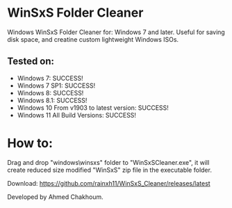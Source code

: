 # WinSxS Folder Cleaner
Windows WinSxS Folder Cleaner for: Windows 7 and later.
Useful for saving disk space, and creatine custom lightweight Windows ISOs.

## Tested on:
- Windows 7: SUCCESS!
- Windows 7 SP1: SUCCESS!
- Windows 8: SUCCESS!
- Windows 8.1: SUCCESS!
- Windows 10 From v1903 to latest version: SUCCESS!
- Windows 11 All Build Versions: SUCCESS!

# How to:
Drag and drop "windows\winsxs" folder to "WinSxSCleaner.exe", it will create reduced size modified "WinSxS" zip file in the executable folder.

Download: https://github.com/rainxh11/WinSxS_Cleaner/releases/latest

Developed by Ahmed Chakhoum.
